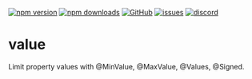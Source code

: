 [![npm version](https://img.shields.io/npm/v/@itrocks/value?logo=npm)](https://www.npmjs.org/package/@itrocks/value)
[![npm downloads](https://img.shields.io/npm/dm/@itrocks/value)](https://www.npmjs.org/package/@itrocks/value)
[![GitHub](https://img.shields.io/github/last-commit/itrocks-ts/value?color=2dba4e&label=commit&logo=github)](https://github.com/itrocks-ts/value)
[![issues](https://img.shields.io/github/issues/itrocks-ts/value)](https://github.com/itrocks-ts/value/issues)
[![discord](https://img.shields.io/discord/1314141024020467782?color=7289da&label=discord&logo=discord&logoColor=white)](https://25.re/ditr)

# value

Limit property values with @MinValue, @MaxValue, @Values, @Signed.
